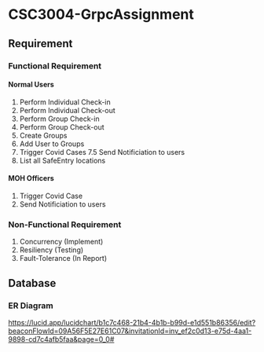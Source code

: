 # CSC3004-GrpcAssignment

## Requirement 
### Functional Requirement
#### Normal Users 
1. Perform Individual Check-in 
2. Perform Individual Check-out 
3. Perform Group Check-in
4. Perform Group Check-out
5. Create Groups 
6. Add User to Groups 
7. Trigger Covid Cases
7.5 Send Notificiation to users
8. List all SafeEntry locations

#### MOH Officers
1. Trigger Covid Case
2. Send Notificiation to users

### Non-Functional Requirement
1. Concurrency (Implement)
2. Resiliency (Testing)
3. Fault-Tolerance (In Report)


## Database
### ER Diagram
https://lucid.app/lucidchart/b1c7c468-21b4-4b1b-b99d-e1d551b86356/edit?beaconFlowId=09A56F5E27E61C07&invitationId=inv_ef2c0d13-e75d-4aa1-9898-cd7c4afb5faa&page=0_0#
